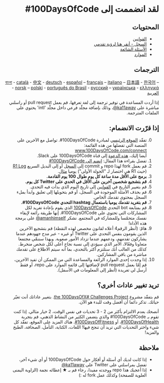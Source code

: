 <div dir="rtl">

# لقد انضممت إلى 100DaysOfCode#

## المحتويات

* [القوانين](rules.md)
* [السجل - أنقر هنا لرؤية تقدمي](log.md)
* [الأسئلة الشائعة](FAQ.md)
* [الموارد](resources.md)

## الترجمات
[বাংলা](intl/bn/README.md) - [català](intl/ca/README.md) - [中文](intl/ch/README.md) - [deutsch](intl/de/README.md) - [español](intl/es/README.md) – [français](intl/fr/FAQ-fr.md) – [italiano](intl/it/README.md) – [日本語](intl/ja/README.md) - [한국어](intl/ko/README-ko.md) – [norsk](intl/no/README.md) –  [polski](intl/pl/README.md) - [português do Brasil](intl/pt-br/LEIAME.md) - [русский](intl/ru/README-ru.md) – [українська](intl/ua/README-ua.md) - [ελληνικά](intl/el/README.md) - [العربية](intl/ar/README.md)

إذا أردت المساعدة في توفير ترجمة إلى لغة تعرفها، قم بعمل pull request أو راسلني مباشرة على [ka11away@](https://twitter.com/ka11away)، وذلك بإضافة مجلّد فرعي داخل مجلّد 'intl' يحتوي على الملفات المترجمة.

## إذا قرّرت الانضمام:

0. تفقّد [الموقع الرئيسي](http://100daysofcode.com/) لمبادرة 100DaysOfCode#. تواصل مع الآخرين على المنصة التي تفضلها من هذه القائمة: www.100DaysOfCode.com/connect     
أيضا إليك، [هذه الدعوة](https://join.slack.com/t/100xcode/shared_invite/enQtNTk0MzA1MDcyMDMzLTZhMDdlZDZhYTExYTM1ZTY1NWIxZjVhZjEwYjdhMjQ3YzE4MGMyYjMxMWMwMTY0YTJlYWU4ZGM5NDYyMmNjOGE) إلى قناة 100DaysOfCode على Slack.             
1. تفضل بقراءة هذا المقال: [إنضم إلى 100DaysOfCode#](https://medium.freecodecamp.com/join-the-100daysofcode-556ddb4579e4)
2. قم بعمل fork لهذا repo و commit إلى [السجل](log.md) أو إلى البديل السريع [R1 Log](r1-log.md) (حيث R1 هي اختصار لـ "الجولة الأولى") يوميا [مثال](https://github.com/Kallaway/100-days-kallaway-log).
3. **برمج على الأقل مدة ساعة كل يوم طوال 100 يوم القادمة.**
4. **قم بتشجيع شخصين آخرين على الأقل في الحدي على Twitter كل يوم.**
5. قم بتغيير التاريخ في [القوانين](rules.md) إلى تاريخ اليوم الذي بدأت فيه التحدي.
6. قم بحذف الأمثلة الموجودة في السجل، أو قم بتحويلها إلى تعليق وابدأ بملء السجل بمحتوى تقدمك الخاص.
7. **قم بتغريد تقدمك يوميا باستعمال hashtag التحدي 100DaysOfCode#.**
8. قم بمتابعة bot التحدي [100DaysOfCode](https://twitter.com/_100DaysOfCode) الذي يقوم بإعادة تغريد لكل المشاركات التي تحتوي على 100DaysOfCode#. إنها طريقة رائعة لإبقاء نفسك متحمّسا وللمشاركة في المجتمع. نشكر [amanhimself@](https://twitter.com/amanhimself) على برمجة هذه الأداة!
9. هامّ: (أنظر الرقم4 أعلاه لقانون مخصص لهذه النقطة) قم بتشجيع الآخرين الذين يقومون بنفس التحدي على Twitter أو غيره - عبر مدح جهودهم عندما يشاركون تقدمهم، ودعمهم عندما تزداد الأمور صعوبة. وبهذا سننمّي مجتمعا متعاونا وفعّالا، الأمر الذي سيؤدي إلى نسبة نجاح أعلى لكل شخص منخرط. كذلك من الغالب أنك ستلتزم أكثر بالتحدي، بما أنه سيتم الاطلاع على تقدمك مباشرة من باقي المشاركين.
10. إذا وجدت إحدى الموارد الرائعة والمساعدة التي من الممكن أن تفيد الآخرين، قم إمّا بعمل pull request لإضافتها إلى قائمة الموارد على repo، أو فقط أرسل لي تغريدة (أنظر إلى المعلومات في الأسفل).

## تريد تغيير عادات أخرى؟

قم بتفقّد مشروع [the 100DaysOfX# Challenges Project](http://100daysofx.com/). بتغيير عاداتك أنت تغيّر حياتك. تذكر دائما أن أفضل وقت للبدء هو الآن.

أنصحك بعدم الالتزام بأكثر من 2 - 3 تحديات في نفس الوقت، 2 خيار مثالي. إذا كنت تقوم بـ 100DaysOfCode# والذي يتضمن الكثير من النشاط الذهني، قم بتجربة [100DaysOfHealth#](http://100daysofx.com/where-x-is/health/)، أو [100DaysOfFitness#](http://100daysofx.com/challenges/). هناك المزيد على الموقع، تفقّد كل شيء واختر التحديات التي تريد أن تنجح فيها! اللغات، الكتابة، التأمل، الصحافة، الطبخ والمزيد!

## ملاحظة

* إذا كانت لديك أي أسئلة أو أفكار حول 100DaysOfCode أو أي شيء آخر، تفضل بمراسلتي على Twitter على [ka11away@](https://twitter.com/ka11away)
* إذا أعجبك هذا repo ووجدته مفيدا، رجاء قم بـ ★ إعطائه نجمة (الزاوية اليمنى العلوية للصفحة) وكذلك عمل fork له :)

</div>
